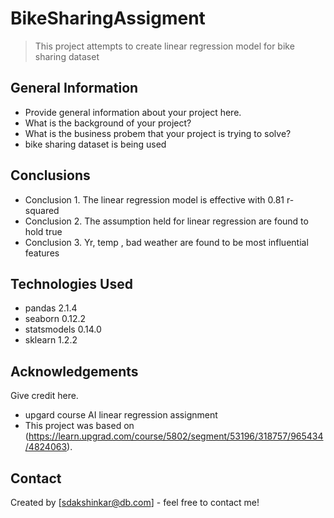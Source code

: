 # BikeSharingAssigment
> This project attempts to create linear regression model for bike sharing dataset



## General Information
- Provide general information about your project here.
- What is the background of your project?
- What is the business probem that your project is trying to solve?
- bike sharing dataset is  being used



## Conclusions
- Conclusion 1. The linear regression model is effective with 0.81 r-squared
- Conclusion 2. The assumption held for linear regression are found to hold true
- Conclusion 3. Yr, temp , bad weather are found to be most influential features


## Technologies Used
- pandas 2.1.4
- seaborn 0.12.2
- statsmodels 0.14.0
- sklearn 1.2.2



## Acknowledgements
Give credit here.
- upgard course AI linear regression assignment
- This project was based on (https://learn.upgrad.com/course/5802/segment/53196/318757/965434/4824063).


## Contact
Created by [sdakshinkar@db.com] - feel free to contact me!

